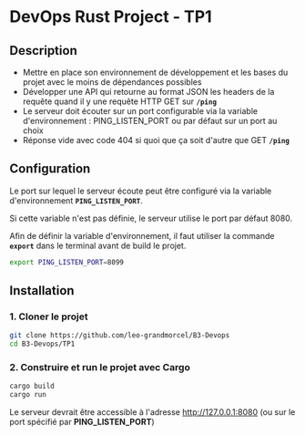 # DevOps Rust Project - TP1

## Description

- Mettre en place son environnement de développement et les bases du projet avec le moins de dépendances possibles
- Développer une API qui retourne au format JSON les headers de la requête quand il y une requête HTTP GET sur **`/ping`**
- Le serveur doit écouter sur un port configurable via la variable d'environnement : PING_LISTEN_PORT ou par défaut sur un port au choix
- Réponse vide avec code 404 si quoi que ça soit d'autre que GET **`/ping`**

## Configuration

Le port sur lequel le serveur écoute peut être configuré via la variable d'environnement **`PING_LISTEN_PORT`**.

Si cette variable n'est pas définie, le serveur utilise le port par défaut 8080.

Afin de définir la variable d'environnement, il faut utiliser la commande **`export`** dans le terminal avant de build le projet.

```bash
export PING_LISTEN_PORT=8099
```

## Installation

### 1. Cloner le projet

```bash
git clone https://github.com/leo-grandmorcel/B3-Devops
cd B3-Devops/TP1
```

### 2. Construire et run le projet avec Cargo

```bash
cargo build
cargo run
```

Le serveur devrait être accessible à l'adresse http://127.0.0.1:8080 (ou sur le port spécifié par **PING_LISTEN_PORT**)

